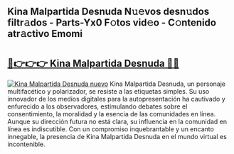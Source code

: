 ## Kina Malpartida Desnuda N𝚞𝚎vos desn𝚞dos filtr𝚊dos - Parts-Yx0 F𝚘tos vid𝚎o - C𝚘ntenido atr𝚊ctivo Emomi

# <h2><a href="http://mb1b52.tromn.icu/?c=Kina+Malpartida+Desnuda">🔗👉👉👉 Kina Malpartida Desnuda 🔗🔗</a></h2>

[![Kina Malpartida Desnuda nuevo](https://i.imgur.com/pEAQMta.gif)](http://mb1b52.tromn.icu/?c=Kina+Malpartida+Desnuda)
Kina Malpartida Desnuda, un personaje multifacético y polarizador, se resiste a las etiquetas simples. Su uso innovador de los medios digitales para la autopresentación ha cautivado y enfurecido a los observadores, estimulando debates sobre el consentimiento, la moralidad y la esencia de las comunidades en línea. Aunque su dirección futura no está clara, su influencia en la comunidad en línea es indiscutible. Con un compromiso inquebrantable y un encanto innegable, la presencia de Kina Malpartida Desnuda en el mundo virtual es incontenible.
